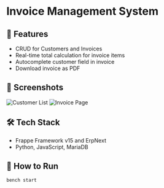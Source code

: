 # Invoice Management System

## 📌 Features
- CRUD for Customers and Invoices
- Real-time total calculation for invoice items
- Autocomplete customer field in invoice
- Download invoice as PDF

## 🚀 Screenshots
![Customer List](https://drive.google.com/file/d/1T5CLC7j-4eLt8CV2_np8_RttiHTlZ_le/view?usp=sharing)
![Invoice Page](https://drive.google.com/uc?export=view&id=https://drive.google.com/file/d/1fqJpKXUvVrcD85ejNKJIV9VWHDXPR7h9/view?usp=sharing
)

## 🛠️ Tech Stack
- Frappe Framework v15 and ErpNext
- Python, JavaScript, MariaDB

## 🧪 How to Run
```bash
bench start
